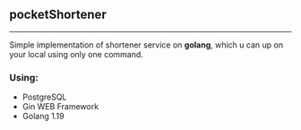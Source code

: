 pocketShortener
--
***

Simple implementation of shortener service on __golang__, which u can up on your local  using only one command.

### Using:
- PostgreSQL
- Gin WEB Framework
- Golang 1.19
